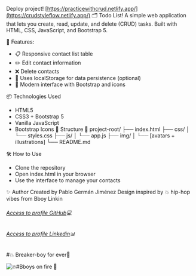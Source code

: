 Deploy project! [https://practicewithcrud.netlify.app/](https://crudstyleflow.netlify.app/)
🗂️ Todo List!
A simple web application that lets you create, read, update, and delete (CRUD) tasks. Built with HTML, CSS, JavaScript, and Bootstrap 5.

🚀 Features:
- 📋 Responsive contact list table
- ✏️ Edit contact information
- ❌ Delete contacts
- 🧠 Uses localStorage for data persistence (optional)
- 🎨 Modern interface with Bootstrap and icons

📦 Technologies Used
- HTML5
- CSS3 + Bootstrap 5
- Vanilla JavaScript
- Bootstrap Icons
📁 Structure
📂 project-root/
├── index.html
├── css/
│   └── styles.css
├── js/
│   └── app.js
├── img/
│   └── [avatars + illustrations]
└── README.md


🛠️ How to Use
- Clone the repository
- Open index.html in your browser
- Use the interface to manage your contacts

✨ Author
Created by Pablo Germán Jiménez
Design inspired by 💥 hip-hop vibes from Bboy Linkin

###### [Access to profile GitHub](https://github.com/Pablo-German-Jimenez)💻
###### [Access to profile Linkedin](https://www.linkedin.com/in/pablo-german-jimenez-0b706a200/)📊

#💥 Breaker-boy for ever🎵 

 ![🔥#Bboys on fire 🎵 ](https://media4.giphy.com/media/v1.Y2lkPTc5MGI3NjExeG11M2dtOHdnYWUxN3N6NTFoZ2t5Z24xcmV5djJjcjI4ODlyZ3duZSZlcD12MV9pbnRlcm5hbF9naWZfYnlfaWQmY3Q9Zw/ANFZtmUiXncuUmKMwY/giphy.gif)
